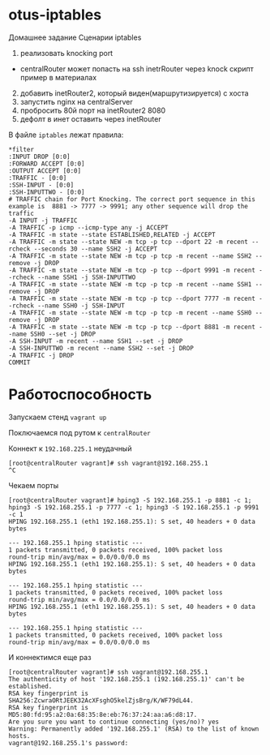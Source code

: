 # otus-iptables

Домашнее задание
Сценарии iptables
1) реализовать knocking port
- centralRouter может попасть на ssh inetrRouter через knock скрипт
пример в материалах
2) добавить inetRouter2, который виден(маршрутизируется) с хоста
3) запустить nginx на centralServer
4) пробросить 80й порт на inetRouter2 8080
5) дефолт в инет оставить через inetRouter

В файле `iptables` лежат правила:

```
*filter
:INPUT DROP [0:0]
:FORWARD ACCEPT [0:0]
:OUTPUT ACCEPT [0:0]
:TRAFFIC - [0:0]
:SSH-INPUT - [0:0]
:SSH-INPUTTWO - [0:0]
# TRAFFIC chain for Port Knocking. The correct port sequence in this example is  8881 -> 7777 -> 9991; any other sequence will drop the traffic 
-A INPUT -j TRAFFIC
-A TRAFFIC -p icmp --icmp-type any -j ACCEPT
-A TRAFFIC -m state --state ESTABLISHED,RELATED -j ACCEPT
-A TRAFFIC -m state --state NEW -m tcp -p tcp --dport 22 -m recent --rcheck --seconds 30 --name SSH2 -j ACCEPT
-A TRAFFIC -m state --state NEW -m tcp -p tcp -m recent --name SSH2 --remove -j DROP
-A TRAFFIC -m state --state NEW -m tcp -p tcp --dport 9991 -m recent --rcheck --name SSH1 -j SSH-INPUTTWO
-A TRAFFIC -m state --state NEW -m tcp -p tcp -m recent --name SSH1 --remove -j DROP
-A TRAFFIC -m state --state NEW -m tcp -p tcp --dport 7777 -m recent --rcheck --name SSH0 -j SSH-INPUT
-A TRAFFIC -m state --state NEW -m tcp -p tcp -m recent --name SSH0 --remove -j DROP
-A TRAFFIC -m state --state NEW -m tcp -p tcp --dport 8881 -m recent --name SSH0 --set -j DROP
-A SSH-INPUT -m recent --name SSH1 --set -j DROP
-A SSH-INPUTTWO -m recent --name SSH2 --set -j DROP 
-A TRAFFIC -j DROP
COMMIT
```

# Работоспособность

Запускаем стенд `vagrant up`

Поключаемся под рутом к `centralRouter`

Коннект к `192.168.225.1` неудачный
```
[root@centralRouter vagrant]# ssh vagrant@192.168.255.1
^C
```

Чекаем порты 
```
[root@centralRouter vagrant]# hping3 -S 192.168.255.1 -p 8881 -c 1; hping3 -S 192.168.255.1 -p 7777 -c 1; hping3 -S 192.168.255.1 -p 9991 -c 1
HPING 192.168.255.1 (eth1 192.168.255.1): S set, 40 headers + 0 data bytes

--- 192.168.255.1 hping statistic ---
1 packets transmitted, 0 packets received, 100% packet loss
round-trip min/avg/max = 0.0/0.0/0.0 ms
HPING 192.168.255.1 (eth1 192.168.255.1): S set, 40 headers + 0 data bytes

--- 192.168.255.1 hping statistic ---
1 packets transmitted, 0 packets received, 100% packet loss
round-trip min/avg/max = 0.0/0.0/0.0 ms
HPING 192.168.255.1 (eth1 192.168.255.1): S set, 40 headers + 0 data bytes

--- 192.168.255.1 hping statistic ---
1 packets transmitted, 0 packets received, 100% packet loss
round-trip min/avg/max = 0.0/0.0/0.0 ms
```
И коннектимся еще раз

```
[root@centralRouter vagrant]# ssh vagrant@192.168.255.1
The authenticity of host '192.168.255.1 (192.168.255.1)' can't be established.
RSA key fingerprint is SHA256:ZcwraORtJEEK32AcXFsghO5kelZjsBrg/K/WF79dL44.
RSA key fingerprint is MD5:80:fd:95:a2:0a:68:35:8e:eb:76:37:24:aa:a6:d8:17.
Are you sure you want to continue connecting (yes/no)? yes
Warning: Permanently added '192.168.255.1' (RSA) to the list of known hosts.
vagrant@192.168.255.1's password:
```

